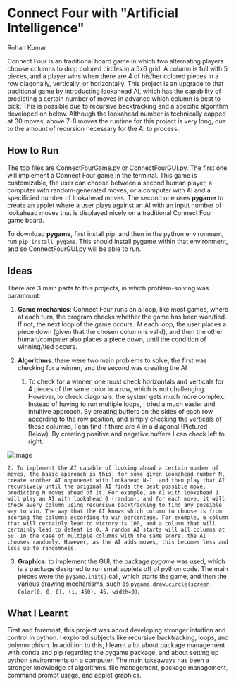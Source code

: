 # Connect Four with "Artificial Intelligence"
Rohan Kumar

Connect Four is an traditional board game in which two alternating players choose columns to drop colored circles in a 5x6 grid. A column is full with 5 pieces, and a player wins when there are 4 of his/her colored pieces in a row diagonally, vertically, or horizontally. This project is an upgrade to that traditional game by introducting lookahead AI, which has the capability of predicting a certain number of moves in advance which column is best to pick. This is possible due to recursive backtracking and a specific algorithm developed on below. Although the lookahead number is technically capped at 30 moves, above 7-8 moves the runtime for this project is very long, due to the amount of recursion necessary for the AI to process.

## How to Run

The top files are ConnectFourGame.py or ConnectFourGUI.py. The first one will implement a Connect Four game in the terminal. This game is customizable, the user can choose between a second human player, a computer with random-generated moves, or a computer with AI and a specificied number of lookahead moves. The second one uses **pygame** to create an applet where a user plays against an AI with an input number of lookahead moves that is displayed nicely on a traditional Connect Four game board.

To download **pygame**, first install pip, and then in the python environment, run
`pip install pygame`.
This should install pygame within that environment, and so ConnectFourGUI.py will be able to run.

## Ideas

There are 3 main parts to this projects, in which problem-solving was paramount:

1. **Game mechanics**: Connect Four runs on a loop, like most games, where at each turn, the program checks whether the game has been won/tied. If not, the next loop of the game occurs. At each loop, the user places a piece down (given that the chosen column is valid), and then the other human/computer also places a piece down, until the condition of winning/tied occurs.

2. **Algorithms**: there were two main problems to solve, the first was checking for a winner, and the second was creating the AI

    1. To check for a winner, one must check horizontals and verticals for 4 pieces of the same color in a row, which is not challenging. However, to check diagonals, the system gets much more complex. Instead of having to run multiple loops, I tried a much easier and intuitive approach. By creating buffers on the sides of each row according to the row position, and simply checking the verticals of those columns, I can find if there are 4 in a diagonal (Pictured Below). By creating positive and negative buffers I can check left to right.
    
![image](https://user-images.githubusercontent.com/114764783/208266041-0a90a848-6b29-444f-bcd8-1e1199415090.png)
    
    2. To implement the AI capable of looking ahead a certain number of moves, the basic approach is this: for some given lookahead number N, create another AI opponenet with lookahead N-1, and then play that AI recursively until the original AI finds the best possible move, predicting N moves ahead of it. For example, an AI with lookahead 1 will play an AI with lookahead 0 (random), and for each move, it will check every column using recursive backtracking to find any possible way to win. The way that the AI knows which column to choose is from scoring the columns according to win percentage. For example, a column that will certainly lead to victory is 100, and a column that will certainly lead to defeat is 0. A random AI starts will all columns at 50. In the case of multiple columns with the same score, the AI chooses randomly. However, as the AI adds moves, this becomes less and less up to randomness.
    
3. **Graphics**: to implement the GUI, the package *pygame* was used, which is a package designed to run small applets off of python code. The main pieces were the `pygame.init()` call, which starts the game, and then the various drawing mechanisms, such as `pygame.draw.circle(screen, Color(0, 0, 0), (i, 450), 45, width=0)`.


## What I Learnt

First and foremost, this project was about developing stronger intuition and control in python. I explored subjects like recursive backtracking, loops, and polymorphism. In addition to this, I learnt a lot about package management with conda and pip regarding the pygame package, and about setting up python environments on a computer. The main takeaways has been a stronger knowledge of algorithms, file management, package management, command prompt usage, and applet graphics.

